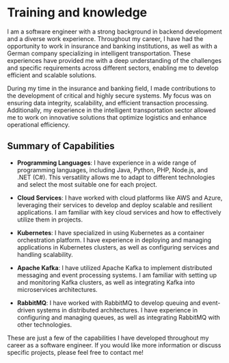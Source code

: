 # Training and knowledge

I am a software engineer with a strong background in backend development and a diverse work experience. Throughout my career, I have had the opportunity to work in insurance and banking institutions, as well as with a German company specializing in intelligent transportation. These experiences have provided me with a deep understanding of the challenges and specific requirements across different sectors, enabling me to develop efficient and scalable solutions.

During my time in the insurance and banking field, I made contributions to the development of critical and highly secure systems. My focus was on ensuring data integrity, scalability, and efficient transaction processing. Additionally, my experience in the intelligent transportation sector allowed me to work on innovative solutions that optimize logistics and enhance operational efficiency.

## Summary of Capabilities

- **Programming Languages**: I have experience in a wide range of programming languages, including Java, Python, PHP, Node.js, and .NET (C#). This versatility allows me to adapt to different technologies and select the most suitable one for each project.

- **Cloud Services**: I have worked with cloud platforms like AWS and Azure, leveraging their services to develop and deploy scalable and resilient applications. I am familiar with key cloud services and how to effectively utilize them in projects.

- **Kubernetes**: I have specialized in using Kubernetes as a container orchestration platform. I have experience in deploying and managing applications in Kubernetes clusters, as well as configuring services and handling scalability.

- **Apache Kafka**: I have utilized Apache Kafka to implement distributed messaging and event processing systems. I am familiar with setting up and monitoring Kafka clusters, as well as integrating Kafka into microservices architectures.

- **RabbitMQ**: I have worked with RabbitMQ to develop queuing and event-driven systems in distributed architectures. I have experience in configuring and managing queues, as well as integrating RabbitMQ with other technologies.

These are just a few of the capabilities I have developed throughout my career as a software engineer. If you would like more information or discuss specific projects, please feel free to contact me!
